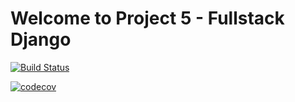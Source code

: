 # Welcome to Project 5 - Fullstack Django 
[![Build Status](https://travis-ci.org/Sonnerz/project05-fullstack-django.svg?branch=master)](https://travis-ci.org/Sonnerz/project05-fullstack-django)

[![codecov](https://codecov.io/gh/Sonnerz/project05-fullstack-django/branch/master/graph/badge.svg)](https://codecov.io/gh/Sonnerz/project05-fullstack-django)